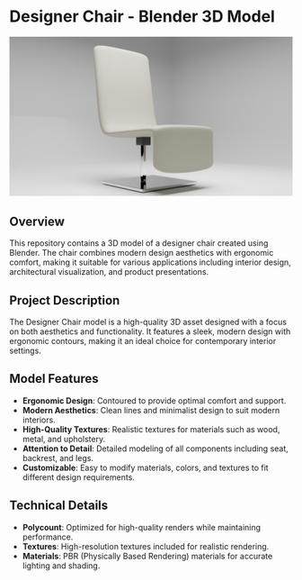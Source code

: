 # Designer Chair - Blender 3D Model
![Chair](chair.png)
## Overview

This repository contains a 3D model of a designer chair created using Blender. The chair combines modern design aesthetics with ergonomic comfort, making it suitable for various applications including interior design, architectural visualization, and product presentations.

## Project Description

The Designer Chair model is a high-quality 3D asset designed with a focus on both aesthetics and functionality. It features a sleek, modern design with ergonomic contours, making it an ideal choice for contemporary interior settings.

## Model Features

- **Ergonomic Design**: Contoured to provide optimal comfort and support.
- **Modern Aesthetics**: Clean lines and minimalist design to suit modern interiors.
- **High-Quality Textures**: Realistic textures for materials such as wood, metal, and upholstery.
- **Attention to Detail**: Detailed modeling of all components including seat, backrest, and legs.
- **Customizable**: Easy to modify materials, colors, and textures to fit different design requirements.

## Technical Details

- **Polycount**: Optimized for high-quality renders while maintaining performance.
- **Textures**: High-resolution textures included for realistic rendering.
- **Materials**: PBR (Physically Based Rendering) materials for accurate lighting and shading.
